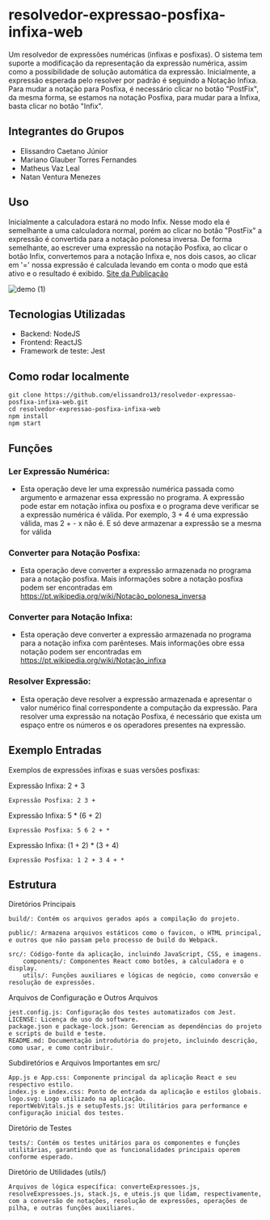 # resolvedor-expressao-posfixa-infixa-web
Um resolvedor de expressões numéricas (infixas e posfixas). O sistema tem suporte a modificação da representação da expressão numérica, assim como a possibilidade de solução automática da expressão. Inicialmente, a expressão esperada pelo resolver por padrão é seguindo a Notação Infixa. Para mudar a notação para Posfixa, é necessário clicar no botão "PostFix", da mesma forma, se estamos na notação Posfixa, para mudar para a Infixa, basta clicar no botão "Infix".

## Integrantes do Grupos
* Elissandro Caetano Júnior
* Mariano Glauber Torres Fernandes
* Matheus Vaz Leal
* Natan Ventura Menezes

## Uso
Inicialmente a calculadora estará no modo Infix. Nesse modo ela é semelhante a uma calculadora normal, porém ao clicar no botão "PostFix" a expressão é convertida para a notação polonesa inversa. De forma semelhante, ao escrever uma expressão na notação Posfixa, ao clicar o botão Infix, convertemos para a notação Infixa e, nos dois casos, ao clicar em '=' nossa expressão é calculada levando em conta o modo que está ativo e o resultado é exibido.
[Site da Publicação](https://elissandro13.github.io/resolvedor-expressao-posfixa-infixa-web/)

![demo (1)](https://github.com/elissandro13/resolvedor-expressao-posfixa-infixa-web/assets/54417372/f18653c7-97fd-49cf-96b5-b9f4fae51a1c)

## Tecnologias Utilizadas

- Backend: NodeJS
- Frontend: ReactJS
- Framework de teste: Jest

## Como rodar localmente

```
git clone https://github.com/elissandro13/resolvedor-expressao-posfixa-infixa-web.git
cd resolvedor-expressao-posfixa-infixa-web
npm install
npm start

```

## Funções
### Ler Expressão Numérica: 
* Esta operação deve ler uma expressão numérica passada como argumento e armazenar essa expressão no programa. A expressão pode estar em notação infixa ou posfixa e o programa deve verificar se a expressão numérica é válida. Por exemplo, 3 + 4 é uma expressão válida, mas 2 + - x não é. E só deve armazenar a expressão se a mesma for válida 
### Converter para Notação Posfixa: 
* Esta operação deve converter a expressão armazenada no programa para a notação posfixa. Mais informações sobre a notação posfixa podem ser encontradas em https://pt.wikipedia.org/wiki/Notacão_polonesa_inversa
### Converter para Notação Infixa: 
* Esta operação deve converter a expressão armazenada no programa para a notação infixa com parênteses. Mais informações obre essa notação podem ser encontradas em https://pt.wikipedia.org/wiki/Notação_infixa
### Resolver Expressão: 
* Esta operação deve resolver a expressão armazenada e apresentar o valor numérico final correspondente a computação da expressão. Para resolver uma expressão na notação Posfixa, é necessário que exista um espaço entre os números e os operadores presentes na expressão.


## Exemplo Entradas
Exemplos de expressões infixas e suas versões posfixas:

Expressão Infixa: 2 + 3

    Expressão Posfixa: 2 3 +

Expressão Infixa: 5 * (6 + 2)

    Expressão Posfixa: 5 6 2 + *

Expressão Infixa: (1 + 2) * (3 + 4)

    Expressão Posfixa: 1 2 + 3 4 + *

## Estrutura
Diretórios Principais

    build/: Contém os arquivos gerados após a compilação do projeto.

    public/: Armazena arquivos estáticos como o favicon, o HTML principal, e outros que não passam pelo processo de build do Webpack.

    src/: Código-fonte da aplicação, incluindo JavaScript, CSS, e imagens.
        components/: Componentes React como botões, a calculadora e o display.
        utils/: Funções auxiliares e lógicas de negócio, como conversão e resolução de expressões.

Arquivos de Configuração e Outros Arquivos

    jest.config.js: Configuração dos testes automatizados com Jest.
    LICENSE: Licença de uso do software.
    package.json e package-lock.json: Gerenciam as dependências do projeto e scripts de build e teste.
    README.md: Documentação introdutória do projeto, incluindo descrição, como usar, e como contribuir.

Subdiretórios e Arquivos Importantes em src/

    App.js e App.css: Componente principal da aplicação React e seu respectivo estilo.
    index.js e index.css: Ponto de entrada da aplicação e estilos globais.
    logo.svg: Logo utilizado na aplicação.
    reportWebVitals.js e setupTests.js: Utilitários para performance e configuração inicial dos testes.

Diretório de Testes

    tests/: Contém os testes unitários para os componentes e funções utilitárias, garantindo que as funcionalidades principais operem conforme esperado.

Diretório de Utilidades (utils/)

    Arquivos de lógica específica: converteExpressoes.js, resolveExpressoes.js, stack.js, e uteis.js que lidam, respectivamente, com a conversão de notações, resolução de expressões, operações de pilha, e outras funções auxiliares.












